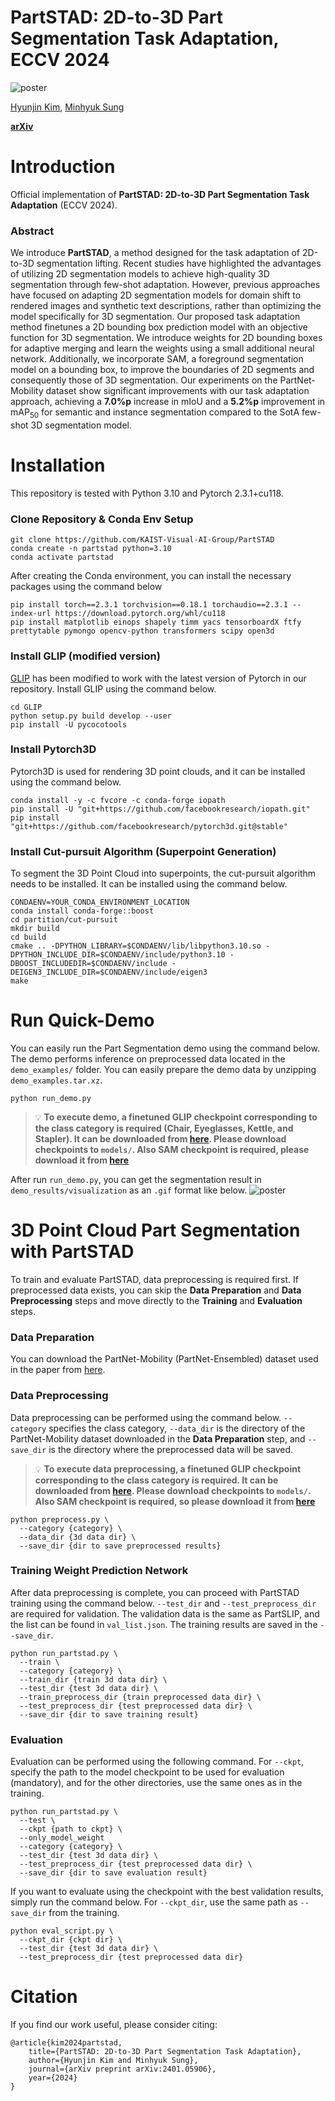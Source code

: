 # PartSTAD: 2D-to-3D Part Segmentation Task Adaptation, ECCV 2024
![poster](./figure/teaser.png)

[Hyunjin Kim](https://kormachine.github.io/), [Minhyuk Sung](https://mhsung.github.io/)

[**arXiv**](https://arxiv.org/abs/2401.05906)



<!-- # Updates
- (2024.09.19) Released the code for PartSTAD including training and evaluation code. -->

# Introduction
Official implementation of **PartSTAD: 2D-to-3D Part Segmentation Task Adaptation** (ECCV 2024).
### Abstract
We introduce **PartSTAD**, a method designed for the task adaptation of 2D-to-3D segmentation lifting. Recent studies have highlighted the advantages of utilizing 2D segmentation models to achieve high-quality 3D segmentation through few-shot adaptation. However, previous approaches have focused on adapting 2D segmentation models for domain shift to rendered images and synthetic text descriptions, rather than optimizing the model specifically for 3D segmentation. Our proposed task adaptation method finetunes a 2D bounding box prediction model with an objective function for 3D segmentation. We introduce weights for 2D bounding boxes for adaptive merging and learn the weights using a small additional neural network. Additionally, we incorporate SAM, a foreground segmentation model on a bounding box, to improve the boundaries of 2D segments and consequently those of 3D segmentation. Our experiments on the PartNet-Mobility dataset show significant improvements with our task adaptation approach, achieving a **7.0\%p** increase in mIoU and a **5.2\%p** improvement in mAP<sub>50</sub> for semantic and instance segmentation compared to the SotA few-shot 3D segmentation model.

# Installation
This repository is tested with Python 3.10 and Pytorch 2.3.1+cu118.

### Clone Repository & Conda Env Setup
```
git clone https://github.com/KAIST-Visual-AI-Group/PartSTAD
conda create -n partstad python=3.10 
conda activate partstad
```
After creating the Conda environment, you can install the necessary packages using the command below
```
pip install torch==2.3.1 torchvision==0.18.1 torchaudio==2.3.1 --index-url https://download.pytorch.org/whl/cu118
pip install matplotlib einops shapely timm yacs tensorboardX ftfy prettytable pymongo opencv-python transformers scipy open3d
```

### Install GLIP (modified version)
[GLIP](https://github.com/microsoft/GLIP) has been modified to work with the latest version of Pytorch in our repository. Install GLIP using the command below.
```
cd GLIP
python setup.py build develop --user
pip install -U pycocotools
```


### Install Pytorch3D
Pytorch3D is used for rendering 3D point clouds, and it can be installed using the command below.
```
conda install -y -c fvcore -c conda-forge iopath
pip install -U "git+https://github.com/facebookresearch/iopath.git"
pip install "git+https://github.com/facebookresearch/pytorch3d.git@stable"
```

### Install Cut-pursuit Algorithm (Superpoint Generation)
To segment the 3D Point Cloud into superpoints, the cut-pursuit algorithm needs to be installed. It can be installed using the command below.
```
CONDAENV=YOUR_CONDA_ENVIRONMENT_LOCATION
conda install conda-forge::boost
cd partition/cut-pursuit
mkdir build
cd build
cmake .. -DPYTHON_LIBRARY=$CONDAENV/lib/libpython3.10.so -DPYTHON_INCLUDE_DIR=$CONDAENV/include/python3.10 -DBOOST_INCLUDEDIR=$CONDAENV/include -DEIGEN3_INCLUDE_DIR=$CONDAENV/include/eigen3
make
```

# Run Quick-Demo
You can easily run the Part Segmentation demo using the command below. The demo performs inference on preprocessed data located in the `demo_examples/` folder. You can easily prepare the demo data by unzipping `demo_examples.tar.xz`.

```
python run_demo.py
```
> :bulb: **To execute demo, a finetuned GLIP checkpoint corresponding to the class category is required (Chair, Eyeglasses, Kettle, and Stapler). It can be downloaded from [here](https://huggingface.co/datasets/minghua/PartSLIP/tree/main/models). Please download checkpoints to `models/`. Also SAM checkpoint is required, please download it from [here](https://dl.fbaipublicfiles.com/segment_anything/sam_vit_h_4b8939.pth)**

After run `run_demo.py`, you can get the segmentation result in `demo_results/visualization` as an `.gif` format like below.
![poster](./figure/Chair_40067.gif)

# 3D Point Cloud Part Segmentation with PartSTAD
To train and evaluate PartSTAD, data preprocessing is required first. If preprocessed data exists, you can skip the **Data Preparation** and **Data Preprocessing** steps and move directly to the **Training** and **Evaluation** steps.

### Data Preparation
You can download the PartNet-Mobility (PartNet-Ensembled) dataset used in the paper from [here](https://huggingface.co/datasets/minghua/PartSLIP/tree/main/).


### Data Preprocessing
Data preprocessing can be performed using the command below. `--category` specifies the class category, `--data_dir` is the directory of the PartNet-Mobility dataset downloaded in the **Data Preparation** step, and `--save_dir` is the directory where the preprocessed data will be saved. 


> :bulb: **To execute data preprocessing, a finetuned GLIP checkpoint corresponding to the class category is required. It can be downloaded from [here](https://huggingface.co/datasets/minghua/PartSLIP/tree/main/models). Please download checkpoints to `models/`. Also SAM checkpoint is required, so please download it from [here](https://dl.fbaipublicfiles.com/segment_anything/sam_vit_h_4b8939.pth)**

```
python preprocess.py \
  --category {category} \
  --data_dir {3d data dir} \
  --save_dir {dir to save preprocessed results}
```


### Training Weight Prediction Network
After data preprocessing is complete, you can proceed with PartSTAD training using the command below. `--test_dir` and `--test_preprocess_dir` are required for validation. The validation data is the same as PartSLIP, and the list can be found in `val_list.json`. The training results are saved in the `--save_dir`.
```
python run_partstad.py \
  --train \
  --category {category} \
  --train_dir {train 3d data dir} \
  --test_dir {test 3d data dir} \
  --train_preprocess_dir {train preprocessed data dir} \
  --test_preprocess_dir {test preprocessed data dir} \
  --save_dir {dir to save training result}
```


### Evaluation
Evaluation can be performed using the following command. For `--ckpt`, specify the path to the model checkpoint to be used for evaluation (mandatory), and for the other directories, use the same ones as in the training.
```
python run_partstad.py \
  --test \
  --ckpt {path to ckpt} \
  --only_model_weight
  --category {category} \
  --test_dir {test 3d data dir} \
  --test_preprocess_dir {test preprocessed data dir} \
  --save_dir {dir to save evaluation result}
```

If you want to evaluate using the checkpoint with the best validation results, simply run the command below. For `--ckpt_dir`, use the same path as `--save_dir` from the training.
```
python eval_script.py \
  --ckpt_dir {ckpt dir} \
  --test_dir {test 3d data dir} \
  --test_preprocess_dir {test preprocessed data dir}
```

# Citation
If you find our work useful, please consider citing:
```
@article{kim2024partstad,
    title={PartSTAD: 2D-to-3D Part Segmentation Task Adaptation}, 
    author={Hyunjin Kim and Minhyuk Sung},
    journal={arXiv preprint arXiv:2401.05906},
    year={2024}
}
```
